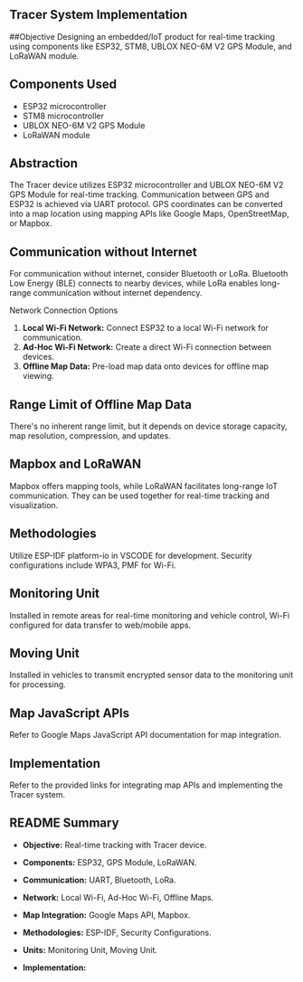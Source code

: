 ## Tracer System Implementation

##Objective
Designing an embedded/IoT product for real-time tracking using components like ESP32, STM8, UBLOX NEO-6M V2 GPS Module, and LoRaWAN module.

## Components Used
- ESP32 microcontroller
- STM8 microcontroller
- UBLOX NEO-6M V2 GPS Module
- LoRaWAN module

## Abstraction
The Tracer device utilizes ESP32 microcontroller and UBLOX NEO-6M V2 GPS Module for real-time tracking. Communication between GPS and ESP32 is achieved via UART protocol. GPS coordinates can be converted into a map location using mapping APIs like Google Maps, OpenStreetMap, or Mapbox.

## Communication without Internet
For communication without internet, consider Bluetooth or LoRa. Bluetooth Low Energy (BLE) connects to nearby devices, while LoRa enables long-range communication without internet dependency.

Network Connection Options
1. **Local Wi-Fi Network:** Connect ESP32 to a local Wi-Fi network for communication.
2. **Ad-Hoc Wi-Fi Network:** Create a direct Wi-Fi connection between devices.
3. **Offline Map Data:** Pre-load map data onto devices for offline map viewing.

## Range Limit of Offline Map Data
There's no inherent range limit, but it depends on device storage capacity, map resolution, compression, and updates.

## Mapbox and LoRaWAN
Mapbox offers mapping tools, while LoRaWAN facilitates long-range IoT communication. They can be used together for real-time tracking and visualization.

## Methodologies
Utilize ESP-IDF platform-io in VSCODE for development. Security configurations include WPA3, PMF for Wi-Fi.

## Monitoring Unit
Installed in remote areas for real-time monitoring and vehicle control, Wi-Fi configured for data transfer to web/mobile apps.

## Moving Unit
Installed in vehicles to transmit encrypted sensor data to the monitoring unit for processing.

## Map JavaScript APIs
Refer to Google Maps JavaScript API documentation for map integration.

## Implementation
Refer to the provided links for integrating map APIs and implementing the Tracer system.
## README Summary
- **Objective:** Real-time tracking with Tracer device.
- **Components:** ESP32, GPS Module, LoRaWAN.
- **Communication:** UART, Bluetooth, LoRa.
- **Network:** Local Wi-Fi, Ad-Hoc Wi-Fi, Offline Maps.
- **Map Integration:** Google Maps API, Mapbox.
- **Methodologies:** ESP-IDF, Security Configurations.
- **Units:** Monitoring Unit, Moving Unit.


- **Implementation:**

